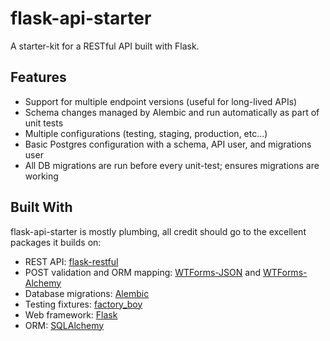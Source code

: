 # flask-api-starter

A starter-kit for a RESTful API built with Flask. 

## Features
- Support for multiple endpoint versions (useful for long-lived APIs)
- Schema changes managed by Alembic and run automatically as part of unit tests
- Multiple configurations (testing, staging, production, etc...)
- Basic Postgres configuration with a schema, API user, and migrations user
- All DB migrations are run before every unit-test; ensures migrations are working

## Built With
flask-api-starter is mostly plumbing, all credit should go to the excellent packages it builds on:
- REST API: [flask-restful](http://flask-restful.readthedocs.org)
- POST validation and ORM mapping: [WTForms-JSON](http://wtforms-json.readthedocs.org/) and [WTForms-Alchemy](http://wtforms-alchemy.readthedocs.org/)
- Database migrations: [Alembic](http://alembic.readthedocs.org/)
- Testing fixtures: [factory_boy](https://factoryboy.readthedocs.org/)
- Web framework: [Flask](http://flask.readthedocs.org)
- ORM: [SQLAlchemy](http://docs.sqlalchemy.org/)
